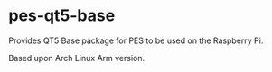 # pes-qt5-base

Provides QT5 Base package for PES to be used on the Raspberry Pi.

Based upon Arch Linux Arm version.
